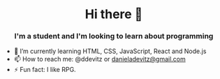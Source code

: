 <h1 align="center">Hi there 👋</h1> 
<h3 align="center">I'm a student and I'm looking to learn about programming</h3>

- 🌱 I’m currently learning HTML, CSS, JavaScript, React and Node.js
- 📫 How to reach me: @ddevitz or danieladevitz@gmail.com
- ⚡ Fun fact: I like RPG.
